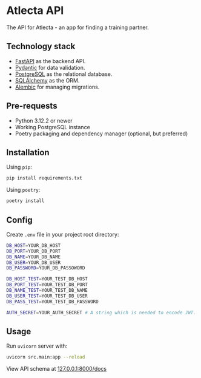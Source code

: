 # Atlecta API

The API for Atlecta - an app for finding a training partner. 

## Technology stack

- [FastAPI](https://fastapi.tiangolo.com) as the backend API.
- [Pydantic](https://docs.pydantic.dev/latest/) for data validation.
- [PostgreSQL](https://www.postgresql.org/) as the relational database.
- [SQLAlchemy](https://www.sqlalchemy.org/) as the ORM.
- [Alembic](https://alembic.sqlalchemy.org/en/latest/) for managing migrations.

## Pre-requests

- Python 3.12.2 or newer 
- Working PostgreSQL instance
- Poetry packaging and dependency manager (optional, but preferred)
## Installation

Using `pip`:
```bash
pip install requirements.txt
```

Using `poetry`: 
```bash
poetry install
```
## Config

Create `.env` file in your project root directory:

```bash
DB_HOST=YOUR_DB_HOST
DB_PORT=YOUR_DB_PORT
DB_NAME=YOUR_DB_NAME
DB_USER=YOUR_DB_USER
DB_PASSWORD=YOUR_DB_PASSOWORD

DB_HOST_TEST=YOUR_TEST_DB_HOST
DB_PORT_TEST=YOUR_TEST_DB_PORT
DB_NAME_TEST=YOUR_TEST_DB_NAME
DB_USER_TEST=YOUR_TEST_DB_USER
DB_PASS_TEST=YOUR_TEST_DB_PASSWORD

AUTH_SECRET=YOUR_AUTH_SECRET # A string which is needed to encode JWT. Just use something like a strong password.
```

## Usage

Run `uvicorn` server with:
```bash 
uvicorn src.main:app --reload
```

View API schema at [127.0.0.1:8000/docs](127.0.0.1:8000/docs)
